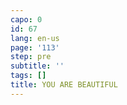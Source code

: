 ```yaml
---
capo: 0
id: 67
lang: en-us
page: '113'
step: pre
subtitle: ''
tags: []
title: YOU ARE BEAUTIFUL
---
```

